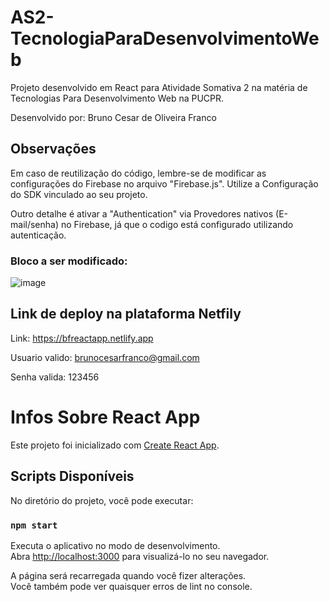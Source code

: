 # AS2-TecnologiaParaDesenvolvimentoWeb
Projeto desenvolvido em React para Atividade Somativa 2 na matéria de Tecnologias Para Desenvolvimento Web na PUCPR.

Desenvolvido por: Bruno Cesar de Oliveira Franco


## Observações
Em caso de reutilização do código, lembre-se de modificar as configurações do Firebase no arquivo "Firebase.js". Utilize a Configuração do SDK vinculado ao seu projeto.

Outro detalhe é ativar a "Authentication" via Provedores nativos (E-mail/senha) no Firebase, já que o codigo está configurado utilizando autenticação.

### Bloco a ser modificado:
![image](https://github.com/brunocesarfranco/AS2-TecnologiaParaDesenvolvimentoWeb/assets/80123383/ee0d3a44-d739-4e4c-9d24-7684dbf154bf)


## Link de deploy na plataforma Netfily
Link: https://bfreactapp.netlify.app

Usuario valido: brunocesarfranco@gmail.com

Senha valida: 123456


# Infos Sobre React App

Este projeto foi inicializado com [Create React App](https://github.com/facebook/create-react-app).

## Scripts Disponíveis
No diretório do projeto, você pode executar:

### `npm start`

Executa o aplicativo no modo de desenvolvimento.\
Abra [http://localhost:3000](http://localhost:3000) para visualizá-lo no seu navegador.

A página será recarregada quando você fizer alterações.\
Você também pode ver quaisquer erros de lint no console.
